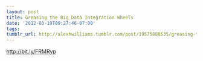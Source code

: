 ```yaml
---
layout: post
title: Greasing the Big Data Integration Wheels
date: '2012-03-19T09:27:46-07:00'
tags: 
tumblr_url: http://alexhwilliams.tumblr.com/post/19575880535/greasing-the-big-data-integration-wheels
---
```

<p><a href="http://bit.ly/FRMRyp">http://bit.ly/FRMRyp</a></p>
